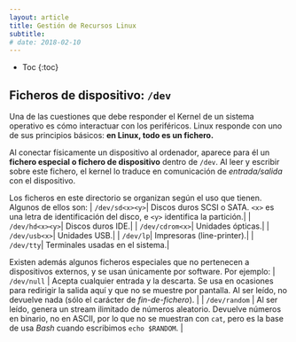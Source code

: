 ```yaml
---
layout: article
title: Gestión de Recursos Linux
subtitle: 
# date: 2018-02-10
---
```


* Toc
{:toc}

## Ficheros de dispositivo: `/dev`

Una de las cuestiones que debe responder el Kernel de un sistema operativo es cómo interactuar con los periféricos. Linux responde con uno de sus principios básicos: **en Linux, todo es un fichero.**

Al conectar físicamente un dispositivo al ordenador, aparece para él un **fichero especial o fichero de dispositivo** dentro de `/dev`. Al leer y escribir sobre este fichero, el kernel lo traduce en comunicación de *entrada/salida* con el dispositivo.

Los ficheros en este directorio se organizan según el uso que tienen. Algunos de ellos son:
| `/dev/sd<x><y>`| Discos duros SCSI o SATA. `<x>` es una letra de identificación del disco, e `<y>` identifica la partición.|
| `/dev/hd<x><y>`| Discos duros IDE.|
| `/dev/cdrom<x>`| Unidades ópticas.|
| `/dev/usb<x>`| Unidades USB.|
| `/dev/lp`| Impresoras (line-printer).|
| `/dev/tty`| Terminales usadas en el sistema.|

Existen además algunos ficheros especiales que no pertenecen a dispositivos externos, y se usan únicamente por software. Por ejemplo:
| `/dev/null` | Acepta cualquier entrada y la descarta. Se usa en ocasiones para redirigir la salida aquí y que no se muestre por pantalla. Al ser leído, no devuelve nada (sólo el carácter de *fin-de-fichero*). |
| `/dev/random` | Al ser leído, genera un stream ilimitado de números aleatorio. Devuelve números en binario, no en ASCII, por lo que no se muestran con `cat`, pero es la base de usa *Bash* cuando escribimos `echo $RANDOM`. |

